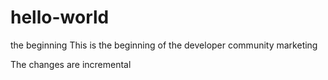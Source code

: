 # hello-world
the beginning
This is the beginning of the developer community marketing


The changes are incremental
